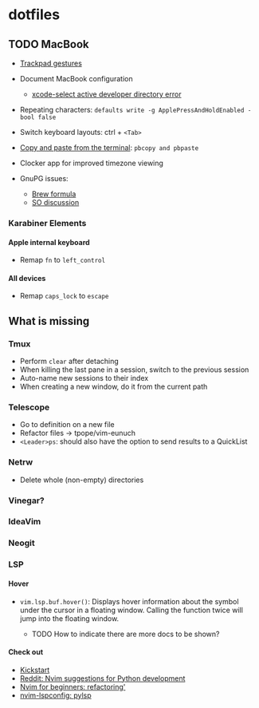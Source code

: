 # dotfiles

## TODO MacBook

- [Trackpad gestures](https://support.apple.com/en-us/HT204895)

- Document MacBook configuration

  - [xcode-select active developer directory error](https://stackoverflow.com/a/17980786)

- Repeating characters: `defaults write -g ApplePressAndHoldEnabled -bool false`

- Switch keyboard layouts: ctrl + `<Tab>`

- [Copy and paste from the terminal](https://apple.stackexchange.com/a/15322):
  `pbcopy and pbpaste`

- Clocker app for improved timezone viewing

- GnuPG issues:
  - [Brew formula](https://formulae.brew.sh/formula/pinentry-mac)
  - [SO discussion](https://stackoverflow.com/a/40066889/1643883)

### Karabiner Elements

#### Apple internal keyboard

- Remap `fn` to `left_control`

#### All devices

- Remap `caps_lock` to `escape`

## What is missing

### Tmux

- Perform `clear` after detaching
- When killing the last pane in a session, switch to the previous session
- Auto-name new sessions to their index
- When creating a new window, do it from the current path

### Telescope

- Go to definition on a new file
- Refactor files -> tpope/vim-eunuch
- `<Leader>ps`: should also have the option to send results to a QuickList

### Netrw

- Delete whole (non-empty) directories

### Vinegar?

### IdeaVim

### Neogit

### LSP

#### Hover

- `vim.lsp.buf.hover()`: Displays hover information about the
  symbol under the cursor in a floating window. Calling the
  function twice will jump into the floating window.

  - TODO How to indicate there are more docs to be shown?

#### Check out

- [Kickstart](https://github.com/nvim-lua/kickstart.nvim)
- [Reddit: Nvim suggestions for Python development](https://www.reddit.com/r/neovim/comments/pgiobu/neovim_setup_suggestions_for_python_development/)
- [Nvim for beginners: refactoring'](https://alpha2phi.medium.com/neovim-for-beginners-refactoring-4f517d12a43f)
- [nvim-lspconfig: pylsp](https://github.com/neovim/nvim-lspconfig/blob/master/doc/server_configurations.md#pylsp)
